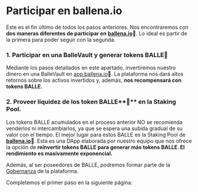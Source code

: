 # Participar en ballena.io

Este es el fin último de todos los pasos anteriores. Nos encontraremos con **dos maneras diferentes de participar en** [**ballena.io**](https://ballena.io/)**🐋**. Lo ideal es partir de la primera para poder seguir con la segunda.  


### 1. **Participar en una BalleVault y generar tokens BALLE🐋**

Mediante los pasos detallados en este apartado, invertiremos nuestro dinero en una BalleVault en [app.ballena.io](https://app.ballena.io/)🐋. La plataforma nos dará altos retornos sobre los activos invertidos y, además, **nos recompensará con tokens BALLE.**



### 2. Proveer liquidez de **los** token BALLE**🐋** en la Staking Pool.

Los tokens BALLE acumulados en el proceso anterior NO se recomienda venderlos ni intercambiarlos, ya que se espera una subida gradual de su valor con el tiempo. El mejor lugar para estos BALLE es la Staking Pool de [**ballena.io**](https://ballena.io/)**🐋**. Esta es una DApp elaborada por nuestro equipo que nos ofrece la opción de **reinvertir tokens BALLE para generar más tokens BALLE. El rendimiento es masivamente exponencial.**

Además, al ser poseedores de BALLE, podremos formar parte de la [Gobernanza](../../../../../tecnico/gobernanza.md) de la plataforma.



Completemos el primer paso en la siguiente página:

